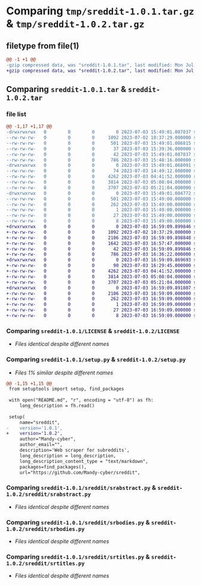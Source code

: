 # Comparing `tmp/sreddit-1.0.1.tar.gz` & `tmp/sreddit-1.0.2.tar.gz`

## filetype from file(1)

```diff
@@ -1 +1 @@
-gzip compressed data, was "sreddit-1.0.1.tar", last modified: Mon Jul  3 15:49:01 2023, max compression
+gzip compressed data, was "sreddit-1.0.2.tar", last modified: Mon Jul  3 16:59:09 2023, max compression
```

## Comparing `sreddit-1.0.1.tar` & `sreddit-1.0.2.tar`

### file list

```diff
@@ -1,17 +1,17 @@
-drwxrwxrwx   0        0        0        0 2023-07-03 15:49:01.087837 sreddit-1.0.1/
--rw-rw-rw-   0        0        0     1092 2023-07-02 18:37:29.000000 sreddit-1.0.1/LICENSE
--rw-rw-rw-   0        0        0      501 2023-07-03 15:49:01.086815 sreddit-1.0.1/PKG-INFO
--rw-rw-rw-   0        0        0       37 2023-07-03 15:39:36.000000 sreddit-1.0.1/README.md
--rw-rw-rw-   0        0        0       42 2023-07-03 15:49:01.087837 sreddit-1.0.1/setup.cfg
--rw-rw-rw-   0        0        0      786 2023-07-03 15:48:16.000000 sreddit-1.0.1/setup.py
-drwxrwxrwx   0        0        0        0 2023-07-03 15:49:01.068091 sreddit-1.0.1/sreddit/
--rw-rw-rw-   0        0        0       74 2023-07-03 14:49:12.000000 sreddit-1.0.1/sreddit/__init__.py
--rw-rw-rw-   0        0        0     4262 2023-07-03 04:41:52.000000 sreddit-1.0.1/sreddit/srabstract.py
--rw-rw-rw-   0        0        0     3814 2023-07-03 05:08:04.000000 sreddit-1.0.1/sreddit/srbodies.py
--rw-rw-rw-   0        0        0     3707 2023-07-03 05:21:04.000000 sreddit-1.0.1/sreddit/srtitles.py
-drwxrwxrwx   0        0        0        0 2023-07-03 15:49:01.084772 sreddit-1.0.1/sreddit.egg-info/
--rw-rw-rw-   0        0        0      501 2023-07-03 15:49:00.000000 sreddit-1.0.1/sreddit.egg-info/PKG-INFO
--rw-rw-rw-   0        0        0      262 2023-07-03 15:49:00.000000 sreddit-1.0.1/sreddit.egg-info/SOURCES.txt
--rw-rw-rw-   0        0        0        1 2023-07-03 15:49:00.000000 sreddit-1.0.1/sreddit.egg-info/dependency_links.txt
--rw-rw-rw-   0        0        0       27 2023-07-03 15:49:00.000000 sreddit-1.0.1/sreddit.egg-info/requires.txt
--rw-rw-rw-   0        0        0        8 2023-07-03 15:49:00.000000 sreddit-1.0.1/sreddit.egg-info/top_level.txt
+drwxrwxrwx   0        0        0        0 2023-07-03 16:59:09.899846 sreddit-1.0.2/
+-rw-rw-rw-   0        0        0     1092 2023-07-02 18:37:29.000000 sreddit-1.0.2/LICENSE
+-rw-rw-rw-   0        0        0     2106 2023-07-03 16:59:09.898848 sreddit-1.0.2/PKG-INFO
+-rw-rw-rw-   0        0        0     1642 2023-07-03 16:57:47.000000 sreddit-1.0.2/README.md
+-rw-rw-rw-   0        0        0       42 2023-07-03 16:59:09.899846 sreddit-1.0.2/setup.cfg
+-rw-rw-rw-   0        0        0      786 2023-07-03 16:36:22.000000 sreddit-1.0.2/setup.py
+drwxrwxrwx   0        0        0        0 2023-07-03 16:59:09.869693 sreddit-1.0.2/sreddit/
+-rw-rw-rw-   0        0        0       90 2023-07-03 16:29:45.000000 sreddit-1.0.2/sreddit/__init__.py
+-rw-rw-rw-   0        0        0     4262 2023-07-03 04:41:52.000000 sreddit-1.0.2/sreddit/srabstract.py
+-rw-rw-rw-   0        0        0     3814 2023-07-03 05:08:04.000000 sreddit-1.0.2/sreddit/srbodies.py
+-rw-rw-rw-   0        0        0     3707 2023-07-03 05:21:04.000000 sreddit-1.0.2/sreddit/srtitles.py
+drwxrwxrwx   0        0        0        0 2023-07-03 16:59:09.891807 sreddit-1.0.2/sreddit.egg-info/
+-rw-rw-rw-   0        0        0     2106 2023-07-03 16:59:09.000000 sreddit-1.0.2/sreddit.egg-info/PKG-INFO
+-rw-rw-rw-   0        0        0      262 2023-07-03 16:59:09.000000 sreddit-1.0.2/sreddit.egg-info/SOURCES.txt
+-rw-rw-rw-   0        0        0        1 2023-07-03 16:59:09.000000 sreddit-1.0.2/sreddit.egg-info/dependency_links.txt
+-rw-rw-rw-   0        0        0       27 2023-07-03 16:59:09.000000 sreddit-1.0.2/sreddit.egg-info/requires.txt
+-rw-rw-rw-   0        0        0        8 2023-07-03 16:59:09.000000 sreddit-1.0.2/sreddit.egg-info/top_level.txt
```

### Comparing `sreddit-1.0.1/LICENSE` & `sreddit-1.0.2/LICENSE`

 * *Files identical despite different names*

### Comparing `sreddit-1.0.1/setup.py` & `sreddit-1.0.2/setup.py`

 * *Files 1% similar despite different names*

```diff
@@ -1,15 +1,15 @@
 from setuptools import setup, find_packages
 
 with open("README.md", "r", encoding = "utf-8") as fh:
     long_description = fh.read()
 
 setup(
     name="sreddit",
-    version='1.0.1',
+    version='1.0.2',
     author="Mandy-cyber",
     author_email="",
     description='Web scraper for subreddits',
     long_description = long_description,
     long_description_content_type = "text/markdown",
     packages=find_packages(),
     url="https://github.com/Mandy-cyber/sreddit",
```

### Comparing `sreddit-1.0.1/sreddit/srabstract.py` & `sreddit-1.0.2/sreddit/srabstract.py`

 * *Files identical despite different names*

### Comparing `sreddit-1.0.1/sreddit/srbodies.py` & `sreddit-1.0.2/sreddit/srbodies.py`

 * *Files identical despite different names*

### Comparing `sreddit-1.0.1/sreddit/srtitles.py` & `sreddit-1.0.2/sreddit/srtitles.py`

 * *Files identical despite different names*


